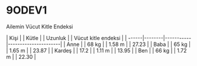# 9ODEV1
Ailemin Vücut Kitle Endeksi

| Kişi | | Kütle | | Uzunluk | | Vücut kitle endeksi |
| ------|--------|-----------|----------------------|
| Anne | | 68 kg | | 1.58 m | | 27.23 |
| Baba | | 65 kg | | 1.65 m | | 23.87 |
| Kardeş | | 17.2 | | 1.11 m | | 13.95 |
| Ben | | 66 kg | | 1.72 m | | 22.30 |
